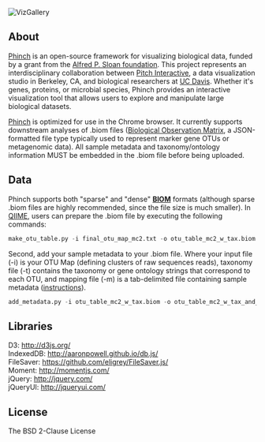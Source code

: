 ![VizGallery](https://github.com/shujianbu/phinch/blob/master/viz_gallery.png?raw=true)

## About 

[Phinch](http://phinch.org/) is an open-source framework for visualizing biological data, funded by a grant from the [Alfred P. Sloan foundation](http://www.sloan.org/). This project represents an interdisciplinary collaboration between [Pitch Interactive](http://www.pitchinteractive.com/beta/index.php), a data visualization studio in Berkeley, CA, and biological researchers at [UC Davis](http://www.ucdavis.edu/). Whether it's genes, proteins, or microbial species, Phinch provides an interactive visualization tool that allows users to explore and manipulate large biological datasets. 

[Phinch](http://phinch.org/) is optimized for use in the Chrome browser. It currently supports downstream analyses of .biom files ([Biological Observation Matrix](http://biom-format.org/), a JSON-formatted file type typically used to represent marker gene OTUs or metagenomic data). All sample metadata and taxonomy/ontology information MUST be embedded in the .biom file before being uploaded. 

## Data

Phinch supports both "sparse" and "dense" <b>[BIOM](http://biom-format.org/)</b> formats (although sparse .biom files are highly recommended, since the file size is much smaller). In [QIIME](http://qiime.org/), users can prepare the .biom file by executing the following commands:
```Python
make_otu_table.py -i final_otu_map_mc2.txt -o otu_table_mc2_w_tax.biom -t rep_set_tax_assignments.txt
```

Second, add your sample metadata to your .biom file. Where your input file (-i) is your OTU Map (defining clusters of raw sequences reads), taxonomy file (-t) contains the taxonomy or gene ontology strings that correspond to each OTU, and mapping file (-m) is a tab-delimited file containing sample metadata ([instructions](http://qiime.org/documentation/file_formats.html#metadata-mapping-files)).
```Python
add_metadata.py -i otu_table_mc2_w_tax.biom -o otu_table_mc2_w_tax_and_metadata.biom -m sample_metadata_mapping_file.txt
```

## Libraries 
D3: http://d3js.org/ <br>
IndexedDB: http://aaronpowell.github.io/db.js/<br>
FileSaver: https://github.com/eligrey/FileSaver.js/<br>
Moment: http://momentjs.com/<br>
jQuery: http://jquery.com/<br>
jQueryUI: http://jqueryui.com/<br>

## License
The BSD 2-Clause License
